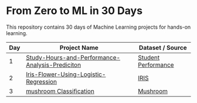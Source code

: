# From Zero to ML in 30 Days

This repository contains 30 days of Machine Learning projects for hands-on learning.

| Day | Project Name                         | Dataset / Source                   |
|-----|--------------------------------------|-----------------------------------|
| 1   | [Study-Hours-and-Performance-Analysis-Prediciton](https://github.com/Bhargavvv412/Study-Hours-and-Performance-Analysis-Prediciton)|[Student Performance](https://www.kaggle.com/datasets/larsen0966/student-performance-data-set)|
|2    |[Iris-Flower-Using-Logistic-Regression](https://github.com/Bhargavvv412/Iris-Flower-Using-Logistic-Regression)|[IRIS](https://www.kaggle.com/datasets/uciml/iris)|
|3|[mushroom Classification](https://github.com/Bhargavvv412/Mushroom-Classification)|[Mushroom](https://www.kaggle.com/datasets/uciml/mushroom-classification/data)|
